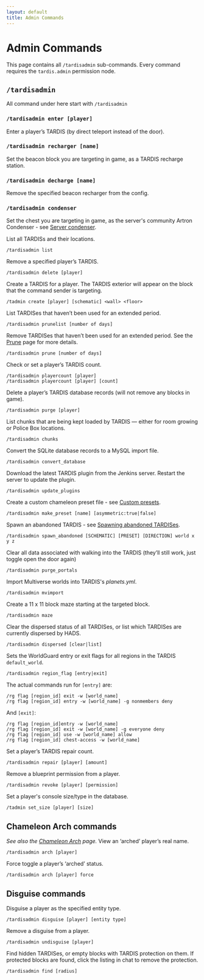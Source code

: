 ```yaml
---
layout: default
title: Admin Commands
---
```


# Admin Commands

This page contains all `/tardisadmin` sub-commands. Every command requires the `tardis.admin` permission node.

## `/tardisadmin`

All command under here start with `/tardisadmin`

### `/tardisadmin enter [player]`

Enter a player’s TARDIS (by direct teleport instead of the door).

### `/tardisadmin recharger [name]`

Set the beacon block you are targeting in game, as a TARDIS recharge station.

### `/tardisadmin decharge [name]`

Remove the specified beacon recharger from the config.

### `/tardisadmin condenser`

Set the chest you are targeting in game, as the server's community Artron Condenser - see [Server condenser](../condenser#server-condenser).


List all TARDISs and their locations.

```
/tardisadmin list
```

Remove a specified player’s TARDIS.

```
/tardisadmin delete [player]
```

Create a TARDIS for a player. The TARDIS exterior will appear on the block that
the command sender is targeting.

```
/tadmin create [player] [schematic] <wall> <floor>
```

List TARDISes that haven’t been used for an extended period.

```
/tardisadmin prunelist [number of days]
```

Remove TARDISes that haven’t been used for an extended period. See the
[Prune](prune) page for more details.

```
/tardisadmin prune [number of days]
```

Check or set a player’s TARDIS count.

```
/tardisadmin playercount [player]
/tardisadmin playercount [player] [count]
```

Delete a player’s TARDIS database records (will not remove any blocks in game).

```
/tardisadmin purge [player]
```

List chunks that are being kept loaded by TARDIS &mdash; either for room growing
or Police Box locations.

```
/tardisadmin chunks
```

Convert the SQLite database records to a MySQL import file.

```
/tardisadmin convert_database
```

Download the latest TARDIS plugin from the Jenkins server. Restart the server to update the plugin.

```
/tardisadmin update_plugins
```

Create a custom chameleon preset file - see [Custom presets](custom-preset).

```
/tardisadmin make_preset [name] [asymmetric:true|false]
```

Spawn an abandoned TARDIS - see [Spawning abandoned TARDISes](abandon#spawning-abandoned-tardises).

```
/tardisadmin spawn_abandoned [SCHEMATIC] [PRESET] [DIRECTION] world x y z
```

Clear all data associated with walking into the TARDIS (they’ll still work, just toggle open the door again)

```
/tardisadmin purge_portals
```

Import Multiverse worlds into TARDIS's _planets.yml_.

```
/tardisadmin mvimport
```

Create a 11 x 11 block maze starting at the targeted block.

```
/tardisadmin maze
```

Clear the dispersed status of all TARDISes, or list which TARDISes are currently dispersed by HADS.

```
/tardisadmin dispersed [clear|list]
```

Sets the WorldGuard entry or exit flags for all regions in the TARDIS `default_world`. 

```
/tardisadmin region_flag [entry|exit]
```

The actual commands run for `[entry]` are:

```
/rg flag [region_id] exit -w [world_name]
/rg flag [region_id] entry -w [world_name] -g nonmembers deny
```

And `[exit]`:

```
/rg flag [region_id]entry -w [world_name]
/rg flag [region_id] exit -w [world_name] -g everyone deny
/rg flag [region_id] use -w [world_name] allow
/rg flag [region_id] chest-access -w [world_name]
```

Set a player’s TARDIS repair count.

```
/tardisadmin repair [player] [amount]
```

Remove a blueprint permission from a player.

```
/tardisadmin revoke [player] [permission]
```

Set a player's console size/type in the database.

```
/tadmin set_size [player] [size]
```

## Chameleon Arch commands

_See also the [Chameleon Arch](chameleon-arch) page._
View an ‘arched’ player’s real name.

```
/tardisadmin arch [player]
```

Force toggle a player’s ‘arched’ status.

```
/tardisadmin arch [player] force
```

## Disguise commands

Disguise a player as the specified entity type.

```
/tardisadmin disguise [player] [entity type]
```

Remove a disguise from a player.

```
/tardisadmin undisguise [player]
```

Find hidden TARDISes, or empty blocks with TARDIS protection on them. 
If protected blocks are found, click the listing in chat to remove the protection.

```
/tardisadmin find [radius]
```
